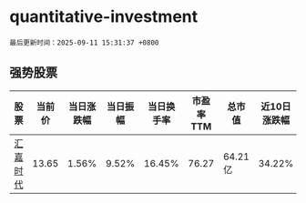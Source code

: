 # quantitative-investment

`最后更新时间：2025-09-11 15:31:37 +0800`

## 强势股票

|股票|当前价|当日涨跌幅|当日振幅|当日换手率|市盈率TTM|总市值|近10日涨跌幅|
|----|----|----|----|----|----|----|----|
|[汇嘉时代](https://xueqiu.com/S/SH603101)|13.65|1.56%|9.52%|16.45%|76.27|64.21亿|34.22%|
